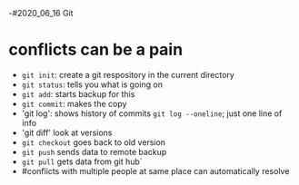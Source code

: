-#2020_06_16 Git 
# conflicts can be a pain
- `git init`: create a git respository in the current directory
- `git status`: tells you what is going on
- `git add`: starts backup for this
- `git commit`: makes the copy
- 'git log': shows history of commits
	`git log --oneline`; just one line of info
- 'git diff' look at versions
- `git checkout` goes back to old version
- `git push` sends data to remote backup
- `git pull` gets data from git hub`
- #conflicts with multiple people at same place can automatically resolve
